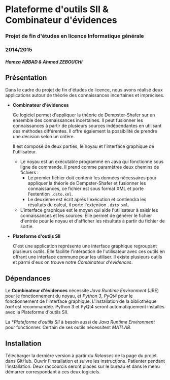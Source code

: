 # Plateforme d'outils SII & Combinateur d'évidences

### Projet de fin d'études en licence Informatique générale

### 2014/2015

##### Hamza ABBAD & Ahmed ZEBOUCHI

## Présentation
Dans le cadre du projet de fin d'études de licence, nous avons réalisé deux applications autour de
théorie des connaissances incertaines et imprécises.

* __Combinateur d'évidences__

  Ce logiciel permet d'appliquer la théorie de Dempster-Shafer sur un ensemble des connaissances incertaines.
  Il peut fusionner les connaissances à partir de plusieurs sources indépendantes en utilisant des méthodes
  différentes. Il offre également la possibilité de prendre une décision selon un critère.

  Il est composé de deux parties, le noyau et l'interface graphique de l'utilisateur.
  - Le noyau est un exécutable programmé en Java qui fonctionne sous ligne de commande. Il prend comme
  paramètres deux chemins de fichiers :
      - Le premier fichier doit contenir les données nécessaires pour appliquer la théorie de Dempster-Shafer
      et fusionner les connaissances, ce fichier est sous format XML et porte l'extention `.dsto.xml`. 
      - Le deuxième est écrit après l'exécution et contiendra les résultats du calcul, il porte l'extention `.dsto.xml`.
  - L'interface graphique est le moyen qui aide l'utilisateur à saisir les connaissances et les sources.
  Elle permet de générer le fichier d'entrée pour le noyau et d'afficher les résultats à partir du fichier de sortie.

* __Plateforme d'outils SII__

  C'est une application représente une interface graphique regroupant plusieurs outils. Elle facilite
  l'intéraction de l'utilisateur avec ces outils en offrant une interface commune pour les utiliser.
  Il existe plusieurs outils et parmi d'eux on trouve notre *Combinateur d'évidences*.

## Dépendances

Le **Combinateur d'évidences** nécessite *Java Runtime Environment* (JRE) pour le fonctionnement du noyau, et
*Python 3*, *PyQt4* pour le fonctionnement de l'interface graphique. L'installation de la bibliothèque *lxml*
est recommandée. Python 3 et PyQt4 seront automatiquement installés avec la Plateforme d'outils SII.

La **Plateforme d'outils SII* à besoin aussi de *Java Runtime Environment* pour fonctionner. Certain de ses
outils nécessitent *MATLAB*.

## Installation

Télécharger la dernière version à partir du *Releases* de la page du projet dans GitHub. Ouvrir l'installation
et suivre les instructions. Patienter pendant l'installation. Deux raccourcis seront placés sur le bureau et
dans le menu démarrer correspondant à ces deux logiciels.
